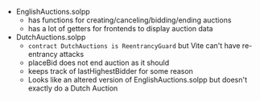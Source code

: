 - EnglishAuctions.solpp
	- has functions for creating/canceling/bidding/ending auctions
	- has a lot of getters for frontends to display auction data
- DutchAuctions.solpp
	- `contract DutchAuctions is ReentrancyGuard` but Vite can't have re-entrancy attacks
	- placeBid does not end auction as it should
	- keeps track of lastHighestBidder for some reason
	- Looks like an altered version of EnglishAuctions.solpp but doesn't exactly do a Dutch Auction